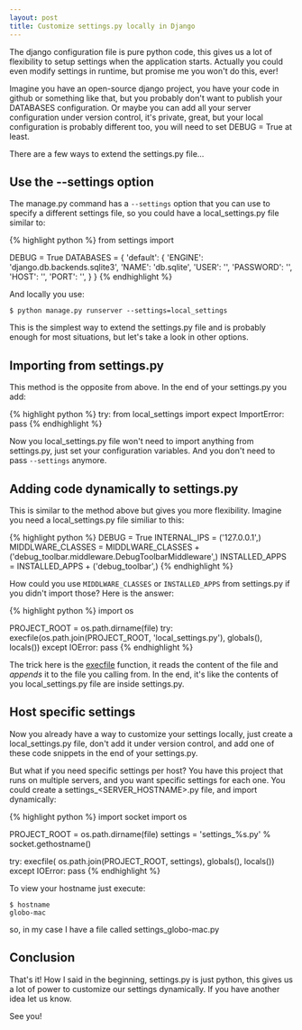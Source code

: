 ```yaml
---
layout: post
title: Customize settings.py locally in Django
---
```


The django configuration file is pure python code, this gives us a lot of flexibility to setup settings when the application starts. Actually you could even modify settings in runtime, but promise me you won't do this, ever!

Imagine you have an open-source django project, you have your code in github or something like that, but you probably don't want to publish your DATABASES configuration. Or maybe you can add all your server configuration under version control, it's private, great, but your local configuration is probably different too, you will need to set DEBUG = True at least.

There are a few ways to extend the settings.py file...

## Use the --settings option

The manage.py command has a `--settings` option that you can use to specify a different settings file, so you could have a local_settings.py file similar to:

{% highlight python %}
from settings import 

DEBUG = True
DATABASES = {
    'default': {
        'ENGINE': 'django.db.backends.sqlite3',
        'NAME': 'db.sqlite',
        'USER': '',
        'PASSWORD': '',
        'HOST': '',
        'PORT': '',
    }
}
{% endhighlight %}

And locally you use:

    $ python manage.py runserver --settings=local_settings

This is the simplest way to extend the settings.py file and is probably enough for most situations, but let's take a look in other options.

## Importing from settings.py

This method is the opposite from above. In the end of your settings.py you add:

{% highlight python %}
try:
    from local_settings import 
expect ImportError:
    pass
{% endhighlight %}

Now you local_settings.py file won't need to import anything from settings.py, just set your configuration variables. And you don't need to pass `--settings` anymore.

## Adding code dynamically to settings.py

This is similar to the method above but gives you more flexibility. Imagine you need a local_settings.py file similiar to this:

{% highlight python %}
DEBUG = True
INTERNAL_IPS = ('127.0.0.1',)
MIDDLWARE_CLASSES = MIDDLWARE_CLASSES + ('debug_toolbar.middleware.DebugToolbarMiddleware',)
INSTALLED_APPS = INSTALLED_APPS + ('debug_toolbar',)
{% endhighlight %}

How could you use `MIDDLWARE_CLASSES` or `INSTALLED_APPS` from settings.py if you didn't import those? Here is the answer:

{% highlight python %}
import os

PROJECT_ROOT = os.path.dirname(file)
try:
    execfile(os.path.join(PROJECT_ROOT, 'local_settings.py'), globals(), locals())
except IOError:
    pass
{% endhighlight %}

The trick here is the <a href="http://docs.python.org/library/functions.html#execfile">execfile</a> function, it reads the content of the file and _appends_ it to the file you calling from. In the end, it's like the contents of you local_settings.py file are inside settings.py.

## Host specific settings

Now you already have a way to customize your settings locally, just create a local_settings.py file, don't add it under version control, and add one of these code snippets in the end of your settings.py. 

But what if you need specific settings per host? You have this project that runs on multiple servers, and you want specific settings for each one. You could create a settings_<SERVER_HOSTNAME>.py file, and import dynamically:

{% highlight python %}
import socket
import os

PROJECT_ROOT = os.path.dirname(file)
settings = 'settings_%s.py' % socket.gethostname()

try:
    execfile( os.path.join(PROJECT_ROOT, settings), globals(), locals())
except IOError:
    pass
{% endhighlight %}

To view your hostname just execute:

    $ hostname
    globo-mac

so, in my case I have a file called settings_globo-mac.py

## Conclusion

That's it! How I said in the beginning, settings.py is just python, this gives us a lot of power to customize our settings dynamically. If you have another idea let us know.

See you!